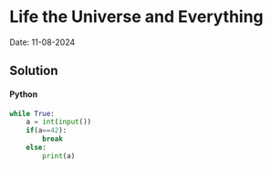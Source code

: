 
# Life the Universe and Everything

Date: 11-08-2024

## Solution
#### Python
```python
while True:
    a = int(input())
    if(a==42):
        break
    else:
        print(a)
```
        